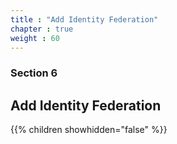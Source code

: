 ```yaml
---
title : "Add Identity Federation"
chapter : true
weight : 60
---
```


### Section 6

## Add Identity Federation

{{% children showhidden="false" %}}